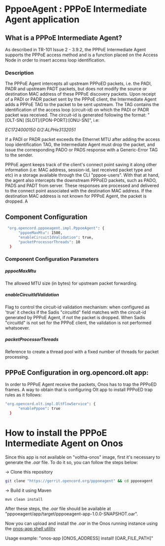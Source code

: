# PppoeAgent : PPPoE Intermediate Agent application

## What is a PPPoE Intermediate Agent?
As described in TR-101 Issue 2 - 3.9.2, the PPPoE Intermediate Agent supports the PPPoE access method and is a function placed on the Access Node in order to insert access loop identification.

### Description
The PPPoE Agent intercepts all upstream PPPoED packets, i.e. the PADI, PADR and upstream PADT packets, but does not modify the source or destination MAC address of these PPPoE discovery packets.
Upon receipt of a PADI or PADR packet sent by the PPPoE client, the Intermediate Agent adds a PPPoE TAG to the packet to be sent upstream. The TAG contains the identification of the access loop (circuit-id) on which the PADI or PADR packet was received.
The circuit-id is generated following the format: "[OLT-SN] [SLOT]/[PON-PORT]:[ONU-SN]", i.e: 

*EC1724000150 0/2:ALPHe3132051*

If a PADI or PADR packet exceeds the Ethernet MTU after adding the access loop identification TAG, the Intermediate Agent must drop the packet, and issue the corresponding PADO or PADS response with a Generic-Error TAG to the sender.

PPPoE agent keeps track of the client's connect point saving it along other information (i.e: MAC address, session-id, last received packet type and etc) in a storage available through the CLI "pppoe-users". With that at hand, the agent also intercepts the downstream PPPoED packets, such as PADO, PADS and PADT from server. These responses are processed and delivered to the connect point associated with the destination MAC address. If the destination MAC address is not known for PPPoE Agent, the packet is dropped.
A
## Component Configuration
```sh
 "org.opencord.pppoeagent.impl.PppoeAgent": {
      "pppoeMaxMtu": 1500,
      "enableCircuitIdValidation": true,
      "packetProcessorThreads": 10
  }
 ```
### Component Configuration Parameters
##### pppoeMaxMtu
The allowed MTU size (in bytes) for upstream packet forwarding. 
##### enableCircuitIdValidation
Flag to control the circuit-id validation mechanism: when configured as 'true' it checks if the Sadis "circuitId" field matches with the circuit-id generated by PPPoE Agent, if not the packet is dropped. 
When Sadis "circuitId" is not set for the PPPoE client, the validation is not performed whatsoever.
##### packetProcessorThreads
Reference to create a thread pool with a fixed number of threads for packet processing.


## PPPoE Configuration in org.opencord.olt app:

In order to PPPoE Agent receive the packets, Onos has to trap the PPPoED frames. A way to obtain that is configuring Olt app to install PPPoED trap rules as it follows:

```sh
"org.opencord.olt.impl.OltFlowService": {
      "enablePppoe": true
  }
```

# How to install the PPPoE Intermediate Agent on Onos
Since this app is not available on "voltha-onos" image, first it's necessary to generate the *.oar* file. To do it so, you can follow the steps below:

-> Clone this repository 
```sh
git clone "https://gerrit.opencord.org/pppoeagent" && cd pppoeagent
```
-> Build it using Maven
```sh
mvn clean install
```
After these steps, the *.oar* file should be available at "pppoeagent/app/target/pppoeagent-app-1.0.0-SNAPSHOT.oar".

Now you can upload and install the *.oar* in the Onos running instance using the [onos-app shell utility](https://gerrit.onosproject.org/plugins/gitiles/onos/+/refs/heads/onos-2.3/tools/package/runtime/bin/onos-app)

Usage example: 
"onos-app [ONOS_ADDRESS] install! [OAR_FILE_PATH]"
